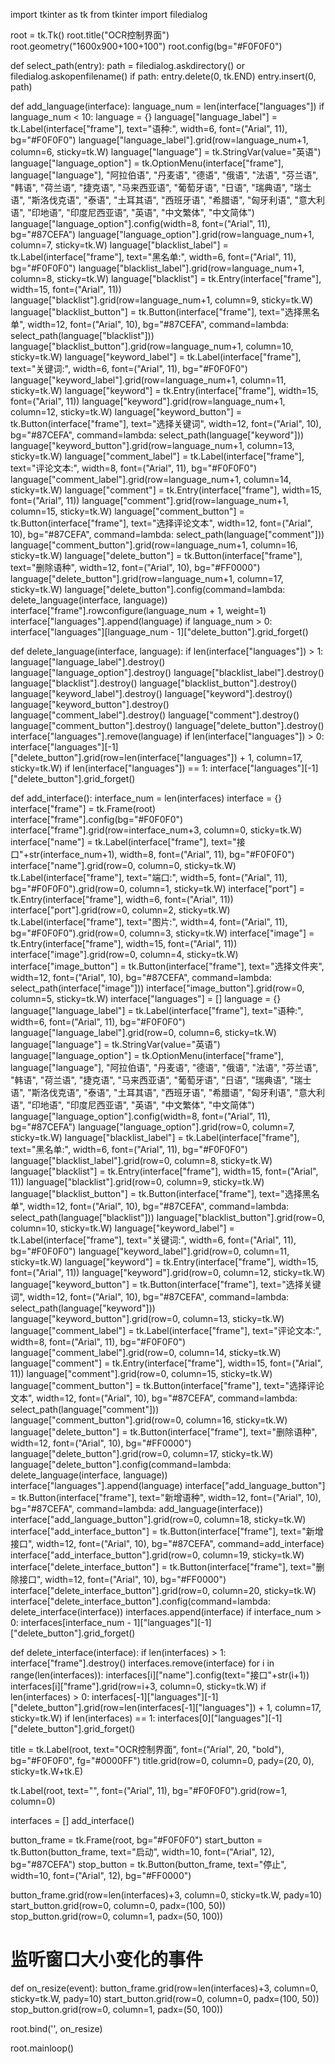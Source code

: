 import tkinter as tk
from tkinter import filedialog

root = tk.Tk()
root.title("OCR控制界面")
root.geometry("1600x900+100+100")
root.config(bg="#F0F0F0")

def select_path(entry):
    path = filedialog.askdirectory() or filedialog.askopenfilename()
    if path:
        entry.delete(0, tk.END)
        entry.insert(0, path)

def add_language(interface):
    language_num = len(interface["languages"])
    if language_num < 10:
        language = {}
        language["language_label"] = tk.Label(interface["frame"], text="语种:", width=6, font=("Arial", 11), bg="#F0F0F0")
        language["language_label"].grid(row=language_num+1, column=6, sticky=tk.W)
        language["language"] = tk.StringVar(value="英语")
        language["language_option"] = tk.OptionMenu(interface["frame"], language["language"], "阿拉伯语", "丹麦语", "德语", "俄语", "法语", "芬兰语", "韩语", "荷兰语", "捷克语", "马来西亚语", "葡萄牙语", "日语", "瑞典语", "瑞士语", "斯洛伐克语", "泰语", "土耳其语", "西班牙语", "希腊语", "匈牙利语", "意大利语", "印地语", "印度尼西亚语", "英语", "中文繁体", "中文简体")
        language["language_option"].config(width=8, font=("Arial", 11), bg="#87CEFA")
        language["language_option"].grid(row=language_num+1, column=7, sticky=tk.W)
        language["blacklist_label"] = tk.Label(interface["frame"], text="黑名单:", width=6, font=("Arial", 11), bg="#F0F0F0")
        language["blacklist_label"].grid(row=language_num+1, column=8, sticky=tk.W)
        language["blacklist"] = tk.Entry(interface["frame"], width=15, font=("Arial", 11))
        language["blacklist"].grid(row=language_num+1, column=9, sticky=tk.W)
        language["blacklist_button"] = tk.Button(interface["frame"], text="选择黑名单", width=12, font=("Arial", 10), bg="#87CEFA", command=lambda: select_path(language["blacklist"]))
        language["blacklist_button"].grid(row=language_num+1, column=10, sticky=tk.W)
        language["keyword_label"] = tk.Label(interface["frame"], text="关键词:", width=6, font=("Arial", 11), bg="#F0F0F0")
        language["keyword_label"].grid(row=language_num+1, column=11, sticky=tk.W)
        language["keyword"] = tk.Entry(interface["frame"], width=15, font=("Arial", 11))
        language["keyword"].grid(row=language_num+1, column=12, sticky=tk.W)
        language["keyword_button"] = tk.Button(interface["frame"], text="选择关键词", width=12, font=("Arial", 10), bg="#87CEFA", command=lambda: select_path(language["keyword"]))
        language["keyword_button"].grid(row=language_num+1, column=13, sticky=tk.W)
        language["comment_label"] = tk.Label(interface["frame"], text="评论文本:", width=8, font=("Arial", 11), bg="#F0F0F0")
        language["comment_label"].grid(row=language_num+1, column=14, sticky=tk.W)
        language["comment"] = tk.Entry(interface["frame"], width=15, font=("Arial", 11))
        language["comment"].grid(row=language_num+1, column=15, sticky=tk.W)
        language["comment_button"] = tk.Button(interface["frame"], text="选择评论文本", width=12, font=("Arial", 10), bg="#87CEFA", command=lambda: select_path(language["comment"]))
        language["comment_button"].grid(row=language_num+1, column=16, sticky=tk.W)
        language["delete_button"] = tk.Button(interface["frame"], text="删除语种", width=12, font=("Arial", 10), bg="#FF0000")
        language["delete_button"].grid(row=language_num+1, column=17, sticky=tk.W)
        language["delete_button"].config(command=lambda: delete_language(interface, language))
        interface["frame"].rowconfigure(language_num + 1, weight=1)
        interface["languages"].append(language)
        if language_num > 0:
            interface["languages"][language_num - 1]["delete_button"].grid_forget()

def delete_language(interface, language):
    if len(interface["languages"]) > 1:
        language["language_label"].destroy()
        language["language_option"].destroy()
        language["blacklist_label"].destroy()
        language["blacklist"].destroy()
        language["blacklist_button"].destroy()
        language["keyword_label"].destroy()
        language["keyword"].destroy()
        language["keyword_button"].destroy()
        language["comment_label"].destroy()
        language["comment"].destroy()
        language["comment_button"].destroy()
        language["delete_button"].destroy()
        interface["languages"].remove(language)
        if len(interface["languages"]) > 0:
            interface["languages"][-1]["delete_button"].grid(row=len(interface["languages"]) + 1, column=17, sticky=tk.W)
        if len(interface["languages"]) == 1:
            interface["languages"][-1]["delete_button"].grid_forget()

def add_interface():
    interface_num = len(interfaces)
    interface = {}
    interface["frame"] = tk.Frame(root)
    interface["frame"].config(bg="#F0F0F0")
    interface["frame"].grid(row=interface_num+3, column=0, sticky=tk.W)
    interface["name"] = tk.Label(interface["frame"], text="接口"+str(interface_num+1), width=8, font=("Arial", 11), bg="#F0F0F0")
    interface["name"].grid(row=0, column=0, sticky=tk.W)
    tk.Label(interface["frame"], text="端口:", width=5, font=("Arial", 11), bg="#F0F0F0").grid(row=0, column=1, sticky=tk.W)
    interface["port"] = tk.Entry(interface["frame"], width=6, font=("Arial", 11))
    interface["port"].grid(row=0, column=2, sticky=tk.W)
    tk.Label(interface["frame"], text="图片:", width=4, font=("Arial", 11), bg="#F0F0F0").grid(row=0, column=3, sticky=tk.W)
    interface["image"] = tk.Entry(interface["frame"], width=15, font=("Arial", 11))
    interface["image"].grid(row=0, column=4, sticky=tk.W)
    interface["image_button"] = tk.Button(interface["frame"], text="选择文件夹", width=12, font=("Arial", 10), bg="#87CEFA", command=lambda: select_path(interface["image"]))
    interface["image_button"].grid(row=0, column=5, sticky=tk.W)
    interface["languages"] = []
    language = {}
    language["language_label"] = tk.Label(interface["frame"], text="语种:", width=6, font=("Arial", 11), bg="#F0F0F0")
    language["language_label"].grid(row=0, column=6, sticky=tk.W)
    language["language"] = tk.StringVar(value="英语")
    language["language_option"] = tk.OptionMenu(interface["frame"], language["language"], "阿拉伯语", "丹麦语", "德语", "俄语", "法语", "芬兰语", "韩语", "荷兰语", "捷克语", "马来西亚语", "葡萄牙语", "日语", "瑞典语", "瑞士语", "斯洛伐克语", "泰语", "土耳其语", "西班牙语", "希腊语", "匈牙利语", "意大利语", "印地语", "印度尼西亚语", "英语", "中文繁体", "中文简体")
    language["language_option"].config(width=8, font=("Arial", 11), bg="#87CEFA")
    language["language_option"].grid(row=0, column=7, sticky=tk.W)
    language["blacklist_label"] = tk.Label(interface["frame"], text="黑名单:", width=6, font=("Arial", 11), bg="#F0F0F0")
    language["blacklist_label"].grid(row=0, column=8, sticky=tk.W)
    language["blacklist"] = tk.Entry(interface["frame"], width=15, font=("Arial", 11))
    language["blacklist"].grid(row=0, column=9, sticky=tk.W)
    language["blacklist_button"] = tk.Button(interface["frame"], text="选择黑名单", width=12, font=("Arial", 10), bg="#87CEFA", command=lambda: select_path(language["blacklist"]))
    language["blacklist_button"].grid(row=0, column=10, sticky=tk.W)
    language["keyword_label"] = tk.Label(interface["frame"], text="关键词:", width=6, font=("Arial", 11), bg="#F0F0F0")
    language["keyword_label"].grid(row=0, column=11, sticky=tk.W)
    language["keyword"] = tk.Entry(interface["frame"], width=15, font=("Arial", 11))
    language["keyword"].grid(row=0, column=12, sticky=tk.W)
    language["keyword_button"] = tk.Button(interface["frame"], text="选择关键词", width=12, font=("Arial", 10), bg="#87CEFA", command=lambda: select_path(language["keyword"]))
    language["keyword_button"].grid(row=0, column=13, sticky=tk.W)
    language["comment_label"] = tk.Label(interface["frame"], text="评论文本:", width=8, font=("Arial", 11), bg="#F0F0F0")
    language["comment_label"].grid(row=0, column=14, sticky=tk.W)
    language["comment"] = tk.Entry(interface["frame"], width=15, font=("Arial", 11))
    language["comment"].grid(row=0, column=15, sticky=tk.W)
    language["comment_button"] = tk.Button(interface["frame"], text="选择评论文本", width=12, font=("Arial", 10), bg="#87CEFA", command=lambda: select_path(language["comment"]))
    language["comment_button"].grid(row=0, column=16, sticky=tk.W)
    language["delete_button"] = tk.Button(interface["frame"], text="删除语种", width=12, font=("Arial", 10), bg="#FF0000")
    language["delete_button"].grid(row=0, column=17, sticky=tk.W)
    language["delete_button"].config(command=lambda: delete_language(interface, language))
    interface["languages"].append(language)
    interface["add_language_button"] = tk.Button(interface["frame"], text="新增语种", width=12, font=("Arial", 10), bg="#87CEFA", command=lambda: add_language(interface))
    interface["add_language_button"].grid(row=0, column=18, sticky=tk.W)
    interface["add_interface_button"] = tk.Button(interface["frame"], text="新增接口", width=12, font=("Arial", 10), bg="#87CEFA", command=add_interface)
    interface["add_interface_button"].grid(row=0, column=19, sticky=tk.W)
    interface["delete_interface_button"] = tk.Button(interface["frame"], text="删除接口", width=12, font=("Arial", 10), bg="#FF0000")
    interface["delete_interface_button"].grid(row=0, column=20, sticky=tk.W)
    interface["delete_interface_button"].config(command=lambda: delete_interface(interface))
    interfaces.append(interface)
    if interface_num > 0:
        interfaces[interface_num - 1]["languages"][-1]["delete_button"].grid_forget()

def delete_interface(interface):
    if len(interfaces) > 1:
        interface["frame"].destroy()
        interfaces.remove(interface)
        for i in range(len(interfaces)):
            interfaces[i]["name"].config(text="接口"+str(i+1))
            interfaces[i]["frame"].grid(row=i+3, column=0, sticky=tk.W)
        if len(interfaces) > 0:
            interfaces[-1]["languages"][-1]["delete_button"].grid(row=len(interfaces[-1]["languages"]) + 1, column=17, sticky=tk.W)
        if len(interfaces) == 1:
            interfaces[0]["languages"][-1]["delete_button"].grid_forget()

title = tk.Label(root, text="OCR控制界面", font=("Arial", 20, "bold"), bg="#F0F0F0", fg="#0000FF")
title.grid(row=0, column=0, pady=(20, 0), sticky=tk.W+tk.E)

tk.Label(root, text="", font=("Arial", 11), bg="#F0F0F0").grid(row=1, column=0)

interfaces = []
add_interface()

button_frame = tk.Frame(root, bg="#F0F0F0")
start_button = tk.Button(button_frame, text="启动", width=10, font=("Arial", 12), bg="#87CEFA")
stop_button = tk.Button(button_frame, text="停止", width=10, font=("Arial", 12), bg="#FF0000")

button_frame.grid(row=len(interfaces)+3, column=0, sticky=tk.W, pady=10)
start_button.grid(row=0, column=0, padx=(100, 50))
stop_button.grid(row=0, column=1, padx=(50, 100))

# 监听窗口大小变化的事件
def on_resize(event):
    button_frame.grid(row=len(interfaces)+3, column=0, sticky=tk.W, pady=10)
    start_button.grid(row=0, column=0, padx=(100, 50))
    stop_button.grid(row=0, column=1, padx=(50, 100))

root.bind('<Configure>', on_resize)

root.mainloop()
